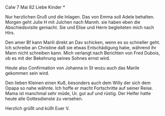  Calw 7 Mai 82
Liebe Kinder <Marie>*

Nur herzlichen Gruß und die Inlagen. Das von Emma soll Adele behalten. Morgen geht Julie H mit Julchen nach Mannh. sie haben eben die Abschiedsvisite gemacht. Sie und Elise und Herm begleiteten mich nach Hirs.

Den amer Bf kann Marili direkt an Dav schicken, wenn es so schneller geht. 
Ich schreibe an Christine daß sie etwas Entschädigung habe, während ihr Mann nicht schreiben kann. Mich verlangt nach Berichten von Fred Dubois, ob es mit der Bekehrung seines Sohnes ernst wird.

Heute also Confirmation von Johanna in St wozu auch das Marile gekommen sein wird.

Den lieben Kleinen einen Kuß, besonders auch dem Willy der sich dem Opapa so nahe wähnte. Ich hoffe er macht Fortschritte auf seiner Reise. Mama ist manchmal sehr müde, Ur. gut auf und rüstig. Der Helfer hatte heute alle Gottesdienste zu versehen.

Herzlich grüßt und küßt
 Euer V.
